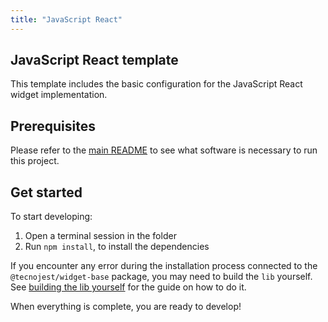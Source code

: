 ```yaml
---
title: "JavaScript React"
---
```


## JavaScript React template

This template includes the basic configuration for the JavaScript React widget implementation.

## Prerequisites

Please refer to the [main README](/getting-started/installation) to see what software is necessary to run this project.

## Get started

To start developing:

1. Open a terminal session in the folder
2. Run `npm install`, to install the dependencies

If you encounter any error during the installation process connected to the `@tecnojest/widget-base` package, you may need to build the `lib` yourself. See [building the lib yourself](../getting-started/installation#building-the-lib-yourself) for the guide on how to do it.

When everything is complete, you are ready to develop!
